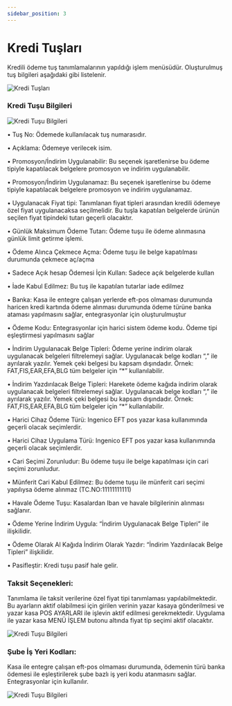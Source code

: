```yaml
---
sidebar_position: 3
---
```


# Kredi Tuşları
Kredili ödeme tuş tanımlamalarının yapıldığı işlem menüsüdür. Oluşturulmuş tuş bilgileri aşağıdaki gibi listelenir.


![Kredi Tuşları](/img/moduller/kredi-tuslari-1.png)

###	Kredi Tuşu Bilgileri

![Kredi Tuşu Bilgileri](/img/moduller/kredi-tuslari-2.png)

•	Tuş No: Ödemede kullanılacak tuş numarasıdır.

•	Açıklama: Ödemeye verilecek isim.

•	Promosyon/İndirim Uygulanabilir: Bu seçenek işaretlenirse bu ödeme tipiyle kapatılacak belgelere promosyon ve indirim uygulanabilir.

•	Promosyon/İndirim Uygulanamaz: Bu seçenek işaretlenirse bu ödeme tipiyle kapatılacak belgelere promosyon ve indirim uygulanamaz.

•	Uygulanacak Fiyat tipi: Tanımlanan fiyat tipleri arasından kredili ödemeye özel fiyat uygulanacaksa seçilmelidir. Bu tuşla kapatılan belgelerde ürünün seçilen fiyat tipindeki tutarı geçerli olacaktır.

•	Günlük Maksimum Ödeme Tutarı: Ödeme tuşu ile ödeme alınmasına günlük limit getirme işlemi.

•	Ödeme Alınca Çekmece Açma: Ödeme tuşu ile belge kapatılması durumunda çekmece aç/açma

•	Sadece Açık hesap Ödemesi İçin Kullan: Sadece açık belgelerde kullan

•	İade Kabul Edilmez: Bu tuş ile kapatılan tutarlar iade edilmez

•	Banka: Kasa ile entegre çalışan yerlerde eft-pos olmaması durumunda haricen kredi kartında ödeme alınması durumunda ödeme türüne banka ataması yapılmasını sağlar, entegrasyonlar için oluşturulmuştur

•	Ödeme Kodu: Entegrasyonlar için harici sistem ödeme kodu. Ödeme tipi eşleştirmesi yapılmasını sağlar

•	İndirim Uygulanacak Belge Tipleri: Ödeme yerine indirim olarak uygulanacak belgeleri filtrelemeyi sağlar. Uygulanacak belge kodları “,” ile ayrılarak yazılır. Yemek çeki belgesi bu kapsam dışındadır. Örnek: FAT,FIS,EAR,EFA,BLG tüm belgeler için “*” kullanılabilir.

•	İndirim Yazdırılacak Belge Tipleri: Harekete ödeme kağıda indirim olarak uygulanacak belgeleri filtrelemeyi sağlar. Uygulanacak belge kodları “,” ile ayrılarak yazılır. Yemek çeki belgesi bu kapsam dışındadır. Örnek: FAT,FIS,EAR,EFA,BLG tüm belgeler için “*” kullanılabilir.

•	Harici Cihaz Ödeme Türü: Ingenico EFT pos yazar kasa kullanımında geçerli olacak seçimlerdir.

•	Harici Cihaz Uygulama Türü: Ingenico EFT pos yazar kasa kullanımında geçerli olacak seçimlerdir.

•	Cari Seçimi Zorunludur: Bu ödeme tuşu ile belge kapatılması için cari seçimi zorunludur.

•	Münferit Cari Kabul Edilmez: Bu ödeme tuşu ile münferit cari seçimi yapılıysa ödeme alınmaz (TC.NO:11111111111)

•	Havale Ödeme Tuşu:  Kasalardan Iban ve havale bilgilerinin alınması sağlanır. 

•	Ödeme Yerine İndirim Uygula: “İndirim Uygulanacak Belge Tipleri” ile ilişkilidir.

•	Ödeme Olarak Al Kağıda İndirim Olarak Yazdır: “İndirim Yazdırılacak Belge Tipleri” ilişkilidir.

•	Pasifleştir: Kredi tuşu pasif hale gelir.

###	Taksit Seçenekleri:

Tanımlama ile taksit verilerine özel fiyat tipi tanımlaması yapılabilmektedir. Bu ayarların aktif olabilmesi için girilen verinin yazar kasaya gönderilmesi ve yazar kasa POS AYARLARI ile işlevin aktif edilmesi gerekmektedir. Uygulama ile yazar kasa MENÜ İŞLEM butonu altında fiyat tip seçimi aktif olacaktır.

![Kredi Tuşu Bilgileri](/img/moduller/kredi-tuslari-3.png)

###	Şube İş Yeri Kodları:

Kasa ile entegre çalışan eft-pos olmaması durumunda, ödemenin türü banka ödemesi ile eşleştirilerek şube bazlı iş yeri kodu atanmasını sağlar. Entegrasyonlar için kullanılır.

![Kredi Tuşu Bilgileri](/img/moduller/kredi-tuslari-4.png)
